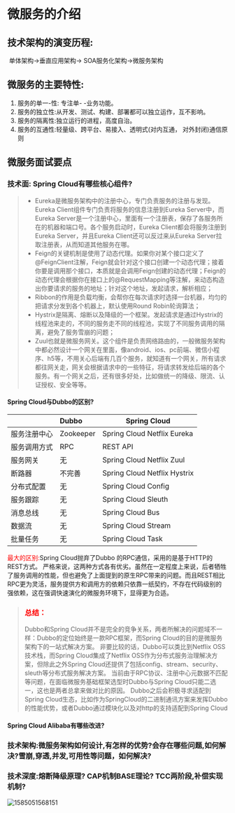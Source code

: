 # 微服务的介绍
## 技术架构的演变历程:
​    单体架构->垂直应用架构-> SOA服务化架构->微服务架构

## 微服务的主要特性:
1. 服务的单一-性: 专注单- -业务功能。
2. 服务的独立性:从开发、测试、构建、部署都可以独立运作，互不影响。
3. 服务的隔离性:独立运行的进程，高度自治。
4. 服务的互通性:轻量级、跨平台、易接入、透明式(对内互通， 对外封闭)通信原则

## 微服务面试要点
### 技术面: Spring Cloud有哪些核心组件? 

> * Eureka是微服务架构中的注册中心，专门负责服务的注册与发现。Eureka Client组件专门负责将服务的信息注册到Eureka Server中，而Eureka Server是一个注册中心，里面有一个注册表，保存了各服务所在的机器和端口号。各个服务启动时，Eureka Client都会将服务注册到Eureka Server，并且Eureka Client还可以反过来从Eureka Server拉取注册表，从而知道其他服务在哪。
> * Feign的关键机制是使用了动态代理。如果你对某个接口定义了@FeignClient注解，Feign就会针对这个接口创建一个动态代理；接着你要是调用那个接口，本质就是会调用Feign创建的动态代理；Feign的动态代理会根据你在接口上的@RequestMapping等注解，来动态构造出你要请求的服务的地址；针对这个地址，发起请求，解析相应；
> *  Ribbon的作用是负载均衡，会帮你在每次请求时选择一台机器，均匀的把请求分发到各个机器上，默认使用Round Robin轮询算法；
> *  Hystrix是隔离、熔断以及降级的一个框架。发起请求是通过Hystrix的线程池来走的，不同的服务走不同的线程池，实现了不同服务调用的隔离，避免了服务雪崩的问题；
> * Zuul也就是微服务网关。这个组件是负责网络路由的，一般微服务架构中都必然设计一个网关在里面，像android、ios、pc前端、微信小程序、h5等，不用关心后端有几百个服务，就知道有一个网关，所有请求都往网关走，网关会根据请求中的一些特征，将请求转发给后端的各个服务。有一个网关之后，还有很多好处，比如做统一的降级、限流、认证授权、安全等等。		

#### Spring Cloud与Dubbo的区别?

|              | Dubbo     | Spring Cloud                 |
| :----------- | :-------- | ---------------------------- |
| 服务注册中心 | Zookeeper | Spring Cloud Netflix Eureka  |
| 服务调用方式 | RPC       | REST API                     |
| 服务网关     | 无        | Spring Cloud Netflix Zuul    |
| 断路器       | 不完善    | Spring Cloud Netflix Hystrix |
| 分布式配置   | 无        | Spring Cloud Config          |
| 服务跟踪     | 无        | Spring Cloud Sleuth          |
| 消息总线     | 无        | Spring Cloud Bus             |
| 数据流       | 无        | Spring Cloud Stream          |
| 批量任务     | 无        | Spring Cloud Task            |
<font color="red">最大的区别:</font>Spring Cloud抛弃了Dubbo 的RPC通信，采用的是基于HTTP的REST方式。
严格来说，这两种方式各有优劣。虽然在一定程度上来说，后者牺牲了服务调用的性能，但也避免了上面提到的原生RPC带来的问题。而且REST相比RPC更为灵活，服务提供方和调用方的依赖只依靠一纸契约，不存在代码级别的强依赖，这在强调快速演化的微服务环境下，显得更为合适。

> ### <font color="red">总结：</font>
> Dubbo和Spring Cloud并不是完全的竞争关系，两者所解决的问题域不一样：Dubbo的定位始终是一款RPC框架，而Spring Cloud的目的是微服务架构下的一站式解决方案。
> 非要比较的话，Dubbo可以类比到Netflix OSS技术栈，而Spring Cloud集成了Netflix OSS作为分布式服务治理解决方案，但除此之外Spring Cloud还提供了包括config、stream、security、sleuth等分布式服务解决方案。
> 当前由于RPC协议、注册中心元数据不匹配等问题，在面临微服务基础框架选型时Dubbo与Spring Cloud只能二选一，这也是两者总拿来做对比的原因。
> Dubbo之后会积极寻求适配到Spring Cloud生态，比如作为SpringCloud的二进制通讯方案来发挥Dubbo的性能优势，或者Dubbo通过模块化以及对http的支持适配到Spring Cloud





 #### Spring Cloud Alibaba有哪些改进?

   ### 技术架构:微服务架构如何设计,有怎样的优势?会存在哪些问题,如何解决?雪崩,穿透,并发,可用性等问题，如何解决?

   ### 技术深度:熔断降级原理? CAP机制BASE理论? TCC两阶段,补偿实现机制?



![1585051568151](assets/1585051568151.png)









